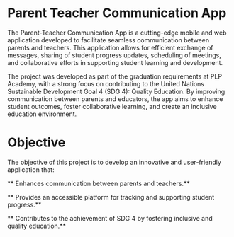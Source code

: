 # Parent Teacher Communication App

The Parent-Teacher Communication App is a cutting-edge mobile and web application developed to facilitate seamless communication between parents and teachers. This application allows for efficient exchange of messages, sharing of student progress updates, scheduling of meetings, and collaborative efforts in supporting student learning and development.

The project was developed as part of the graduation requirements at PLP Academy, with a strong focus on contributing to the United Nations Sustainable Development Goal 4 (SDG 4): Quality Education. By improving communication between parents and educators, the app aims to enhance student outcomes, foster collaborative learning, and create an inclusive education environment.

# Objective
The objective of this project is to develop an innovative and user-friendly application that:

** Enhances communication between parents and teachers.**

** Provides an accessible platform for tracking and supporting student progress.**

** Contributes to the achievement of SDG 4 by fostering inclusive and quality education.**
